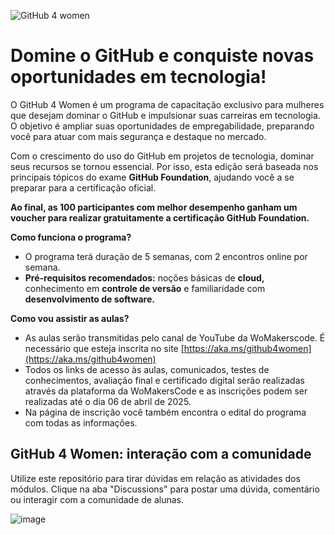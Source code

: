 ![GitHub 4 women](https://github.com/user-attachments/assets/d92272dc-02f5-40f3-9c24-5f783c04fc03)

# Domine o GitHub e conquiste novas oportunidades em tecnologia!

O GitHub 4 Women é um programa de capacitação exclusivo para mulheres que desejam dominar o GitHub e impulsionar suas carreiras em tecnologia. O objetivo é ampliar suas oportunidades de empregabilidade, preparando você para atuar com mais segurança e destaque no mercado.

Com o crescimento do uso do GitHub em projetos de tecnologia, dominar seus recursos se tornou essencial. Por isso, esta edição será baseada nos principais tópicos do exame **GitHub Foundation**, ajudando você a se preparar para a certificação oficial.

**Ao final, as 100 participantes com melhor desempenho ganham um voucher para realizar gratuitamente a certificação GitHub Foundation.**

**Como funciona o programa?**

- O programa terá duração de 5 semanas, com 2 encontros online por semana.
- **Pré-requisitos recomendados:** noções básicas de **cloud,** conhecimento em **controle de versão** e familiaridade com **desenvolvimento de software.**

**Como vou assistir as aulas?**
- As aulas serão transmitidas pelo canal de YouTube da WoMakerscode. É necessário que esteja inscrita no site [https://aka.ms/github4women](https://aka.ms/github4women)
- Todos os links de acesso às aulas, comunicados, testes de conhecimentos, avaliação final e certificado digital serão realizadas através da plataforma da WoMakersCode e as inscrições podem ser realizadas até o dia 06 de abril de 2025.
- Na página de inscrição você também encontra o edital do programa com todas as informações.

## GitHub 4 Women: interação com a comunidade
Utilize este repositório para tirar dúvidas em relação as atividades dos módulos. Clique na aba "Discussions" para postar uma dúvida, comentário ou interagir com a comunidade de alunas.

![image](https://github.com/user-attachments/assets/c51e5e4e-414c-4324-ac1b-d6bce5c0f4bc)
